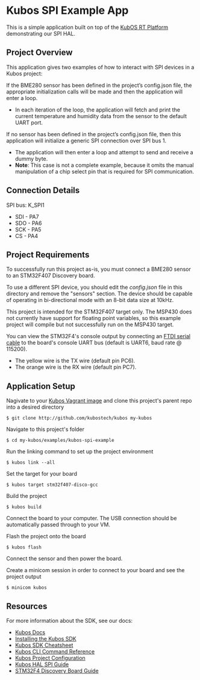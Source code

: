 # Kubos SPI Example App

This is a simple application built on top of the [KubOS RT Platform](https://github.com/kubostech/kubos/tree/master/kubos-rt) demonstrating our SPI HAL.

## Project Overview

This application gives two examples of how to interact with SPI devices in a Kubos project:

If the BME280 sensor has been defined in the project’s config.json file, the appropriate initialization calls will be made and then the application will enter a loop.
  - In each iteration of the loop, the application will fetch and print the current temperature and humidity data from the sensor to the default UART port.

If no sensor has been defined in the project’s config.json file, then this application will initialize a generic SPI connection over SPI bus 1.
  - The application will then enter a loop and attempt to send and receive a dummy byte.
  - **Note**: This case is not a complete example, because it omits the manual manipulation of a chip select pin that is required for SPI communication.

## Connection Details

SPI bus: K_SPI1
  - SDI - PA7
  - SDO - PA6
  - SCK - PA5
  - CS  - PA4
  
## Project Requirements

To successfully run this project as-is, you must connect a BME280 sensor to an STM32F407 Discovery board.

To use a different SPI device, you should edit the *config.json* file in this directory and remove the "sensors" section.
The device should be capable of operating in bi-directional mode with an 8-bit data size at 10kHz.

This project is intended for the STM32F407 target only. The MSP430 does not currently have support for floating point variables, so this example project will compile but not successfully run on the MSP430 target.

You can view the STM32F4's console output by connecting an [FTDI serial cable](https://cdn-shop.adafruit.com/1200x900/70-03.jpg) to the board's console UART bus (default is UART6, baud rate @ 115200).

-  The yellow wire is the TX wire (default pin PC6).
-  The orange wire is the RX wire (default pin PC7).

## Application Setup

Nagivate to your [Kubos Vagrant image](docs.kubos.co/sdk-installing.html) and clone this project's parent repo into a desired directory

    $ git clone http://github.com/kubostech/kubos my-kubos
    
Navigate to this project's folder

    $ cd my-kubos/examples/kubos-spi-example
    
Run the linking command to set up the project environment

    $ kubos link --all
    
Set the target for your board

    $ kubos target stm32f407-disco-gcc
    
Build the project

    $ kubos build
    
Connect the board to your computer. The USB connection should be automatically passed through to your VM.

Flash the project onto the board

    $ kubos flash

Connect the sensor and then power the board.

Create a minicom session in order to connect to your board and see the project output

    $ minicom kubos

## Resources

For more information about the SDK, see our docs:

- [Kubos Docs](docs.kubos.co)
- [Installing the Kubos SDK](docs.kubos.co/sdk-installing.html)
- [Kubos SDK Cheatsheet](docs.kubos.co/sdk-cheatsheet.html) 
- [Kubos CLI Command Reference](docs.kubos.co/sdk-reference.html) 
- [Kubos Project Configuration](docs.kubos.co/sdk-project-config.html)
- [Kubos HAL SPI Guide](http://docs.kubos.co/kubos-hal/spi.html)
- [STM32F4 Discovery Board Guide](docs.kubos.co/stm32f4-discovery-board-guide.html)
